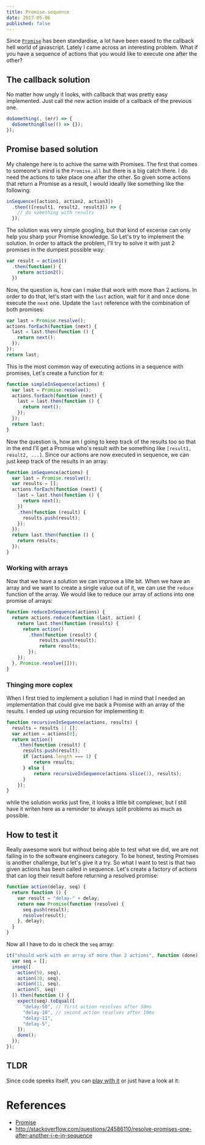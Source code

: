 ```yaml
---
title: Promise.sequence
date: 2017-05-06
published: false
---
```


Since [`Promise`][promise] has been standardise, a lot have been eased to the callback hell world of javascript.
Lately I came across an interesting problem. What if you have a sequence of actions that you would like to execute
one after the other?

[promise]: https://www.promisejs.org/

## The callback solution
No matter how ungly it looks, with callback that was pretty easy implemented. Just call the new action inside of a
callback of the previous one.

```js
doSomething(, (err) => {
  doSomethingElse(() => {});
});
```

## Promise based solution
My chalenge here is to achive the same with Promises. The first that comes to someone's mind is the `Promise.all` but
there is a big catch there. I do need the actions to take place one after the other. So given some actions that return
a Promise as a result, I would ideally like something like the following:

```js
inSequence([action1, action2, action3])
  .then(([result1, result2, result3]) => {
    // do something with results
  });
```

The solution was very simple googling, but that kind of excerise can only help you sharp your Promise knowledge. So
Let's try to implement the solution. In order to attack the problem, I'll try to solve it with just 2 promises in the
dumpest possible way:

```js
var result = action1()
  .then(function() {
    return action2();
  })
```

Now, the question is, how can I make that work with more than 2 actions. In order to do that, let's start with the
`last` action, wait for it and once done execute the `next` one. Update the `last` reference with the combination of
both promises:

```js
var last = Promise.resolve();
actions.forEach(function (next) {
  last = last.then(function () {
    return next();
  });
});
return last;
```

This is the most common way of executing actions in a sequence with promises, Let's create a function for it:

```js
function simpleInSequence(actions) {
  var last = Promise.resolve();
  actions.forEach(function (next) {
    last = last.then(function () {
      return next();
    });
  });
  return last;
}
```

Now the question is, how am I going to keep track of the results too so that in the end I'll get a Promise who's
result with be something like `[result1, result2, ...]`. Since our actions are now executed in sequence, we can
just keep track of the results in an array:

```js
function inSequence(actions) {
  var last = Promise.resolve();
  var results = [];
  actions.forEach(function (next) {
    last = last.then(function () {
      return next();
    })
    .then(function (result) {
      results.push(result);
    });
  });
  return last.then(function () {
    return results;
  });
}
```

### Working with arrays
Now that we have a solution we can improve a lilte bit. When we have an array and we want to create a single
value out of it, we can use the `reduce` function of the array. We would like to reduce our array of actions
into one promise of arrays:

```js
function reduceInSequence(actions) {
  return actions.reduce(function (last, action) {
    return last.then(function (results) {
      return action()
        .then(function (result) {
            results.push(result);
            return results;
        });
    });
  }, Promise.resolve([]));
}
```

### Thinging more coplex
When I first tried to implement a solution I had in mind that I needed an implementation that could give me back a
Promise with an array of the results. I ended up using recursion for implementing it:

```js
function recursiveInSequence(actions, results) {
  results = results || [];
  var action = actions[0];
  return action()
    .then(function (result) {
      results.push(result);
      if (actions.length === 1) {
          return results;
      } else {
          return recursiveInSequence(actions.slice(1), results);
      }
    });
}
```

while the solution works just fine, it looks a little bit complexer, but I still have it writen here as a reminder to
always split problems as much as possible.

## How to test it
Really awesome work but without being able to test what we did, we are not falling in to the software engineers
category. To be honest, testing Promises is another challenge, but let's give it a try. So what I want to test
is that two given actions has been called in sequence. Let's create a factory of actions that can log their
result before returning a resolved promise:

```js
function action(delay, seq) {
  return function () {
    var result = "delay-" + delay;
    return new Promise(function (resolve) {
      seq.push(result);
      resolve(result);
    }, delay);
  }
}
```

Now all I have to do is check the `seq` array:

```js
it("should work with an array of more than 2 actions", function (done) {
  var seq = [];
  inseq([
    action(50, seq),
    action(10, seq),
    action(11, seq),
    action(5, seq)
  ]).then(function () {
    expect(seq).toEqual([
      "delay-50", // first action resolves after 50ms
      "delay-10", // second action resolves after 10ms
      "delay-11",
      "delay-5",
    ]);
    done();
  });
});
```

## TLDR
Since code speeks itself, you can [play with it](http://jsbin.com/gist/f785f29dff1502366554901ace772716?js,output) or
just have a look at it:

<script src="https://gist.github.com/valotas/f785f29dff1502366554901ace772716.js"></script>

# References
- [Promise][promise]
- http://stackoverflow.com/questions/24586110/resolve-promises-one-after-another-i-e-in-sequence

